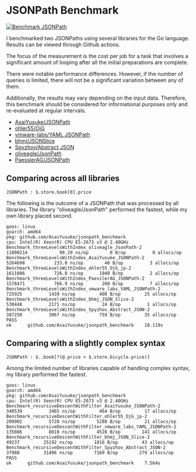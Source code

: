 # JSONPath Benchmark

[![Benchmark JSONPath](https://github.com/AsaiYusuke/jsonpath-benchmark/actions/workflows/build.yml/badge.svg)](https://github.com/AsaiYusuke/jsonpath-benchmark/actions/workflows/build.yml)

I benchmarked two JSONPaths using several libraries for the Go language.
Results can be viewed through Github actions.

The focus of the measurement is the cost per job for a task that involves a significant amount of looping after all the initial preparations are complete.

There were notable performance differences.
However, if the number of queries is limited, there will not be a significant variation between any of them.

Additionally, the results may vary depending on the input data.
Therefore, this benchmark should be considered for informational purposes only and re-evaluated at regular intervals.

- [AsaiYusuke/JSONPath](https://github.com/AsaiYusuke/jsonpath)
- [ohler55/OjG](https://github.com/ohler55/ojg)
- [vmware-labs/YAML JSONPath](https://github.com/vmware-labs/yaml-jsonpath)
- [bhmj/JSONSlice](https://github.com/bhmj/jsonslice)
- [Spyzhov/Abstract JSON](https://github.com/spyzhov/ajson)
- [oliveagle/JsonPath](https://github.com/oliveagle/jsonpath)
- [PaesslerAG/JSONPath](https://github.com/PaesslerAG/jsonpath)

## Comparing across all libraries

```
JSONPath : $.store.book[0].price
```

The following is the outcome of a JSONPath that was processed by all libraries.
The library "oliveagle/JsonPath" performed the fastest, while my own library placed second.

```
goos: linux
goarch: amd64
pkg: github.com/AsaiYusuke/jsonpath_benchmark
cpu: Intel(R) Xeon(R) CPU E5-2673 v3 @ 2.40GHz
Benchmark_threeLevelsWithIndex_oliveagle_JsonPath-2          	11800214	        99.29 ns/op	       0 B/op	       0 allocs/op
Benchmark_threeLevelsWithIndex_AsaiYusuke_JSONPath-2         	 5264698	       233.0 ns/op	      48 B/op	       3 allocs/op
Benchmark_threeLevelsWithIndex_ohler55_OjG_jp-2              	 1611006	       726.0 ns/op	    1040 B/op	       2 allocs/op
Benchmark_threeLevelsWithIndex_PaesslerAG_JSONPath-2         	 1578471	       766.9 ns/op	     208 B/op	       7 allocs/op
Benchmark_threeLevelsWithIndex_vmware_labs_YAML_JSONPath-2   	  725925	      1439 ns/op	     400 B/op	      25 allocs/op
Benchmark_threeLevelsWithIndex_bhmj_JSON_Slice-2             	  530448	      2171 ns/op	      24 B/op	       1 allocs/op
Benchmark_threeLevelsWithIndex_Spyzhov_Abstract_JSON-2       	  387250	      3067 ns/op	     759 B/op	      35 allocs/op
PASS
ok  	github.com/AsaiYusuke/jsonpath_benchmark	10.119s

```

## Comparing with a slightly complex syntax

```
JSONPath : $..book[?(@.price > $.store.bicycle.price)]
```

Among the limited number of libraries capable of handling complex syntax, my library performed the fastest.

```
goos: linux
goarch: amd64
pkg: github.com/AsaiYusuke/jsonpath_benchmark
cpu: Intel(R) Xeon(R) CPU E5-2673 v3 @ 2.40GHz
Benchmark_recursiveDescentWithFilter_AsaiYusuke_JSONPath-2         	  340539	      3465 ns/op	     464 B/op	      17 allocs/op
Benchmark_recursiveDescentWithFilter_ohler55_OjG_jp-2              	  209902	      5728 ns/op	    5288 B/op	      21 allocs/op
Benchmark_recursiveDescentWithFilter_vmware_labs_YAML_JSONPath-2   	  135086	      8010 ns/op	    4528 B/op	     141 allocs/op
Benchmark_recursiveDescentWithFilter_bhmj_JSON_Slice-2             	   49237	     25192 ns/op	    1816 B/op	      43 allocs/op
Benchmark_recursiveDescentWithFilter_Spyzhov_Abstract_JSON-2       	   37988	     31406 ns/op	    7160 B/op	     279 allocs/op
PASS
ok  	github.com/AsaiYusuke/jsonpath_benchmark	7.564s

```
